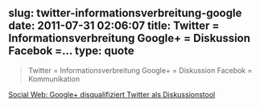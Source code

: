 slug: twitter-informationsverbreitung-google
date: 2011-07-31 02:06:07
title: Twitter = Informationsverbreitung Google+ = Diskussion Facebok =...
type: quote
---

> Twitter = Informationsverbreitung Google+ = Diskussion Facebok = Kommunikation

[Social Web: Google+ disqualifiziert Twitter als Diskussionstool](http://netzwertig.com/2011/07/22/social-web-google-disqualifiziert-twitter-als-diskussionstool/)

